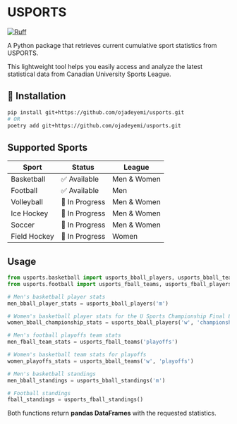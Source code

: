 # USPORTS

[![Ruff](https://img.shields.io/endpoint?url=https://raw.githubusercontent.com/astral-sh/ruff/main/assets/badge/v2.json)](https://github.com/astral-sh/ruff)

A Python package that retrieves current cumulative sport statistics from USPORTS.

This lightweight tool helps you easily access and analyze the latest statistical data from Canadian University Sports League.

## 🚀 Installation

```bash
pip install git+https://github.com/ojadeyemi/usports.git
# OR
poetry add git+https://github.com/ojadeyemi/usports.git
```

## Supported Sports

| Sport        | Status         | League      |
| ------------ | -------------- | ----------- |
| Basketball   | ✅ Available   | Men & Women |
| Football     | ✅ Available   | Men         |
| Volleyball   | 🔄 In Progress | Men & Women |
| Ice Hockey   | 🔄 In Progress | Men & Women |
| Soccer       | 🔄 In Progress | Men & Women |
| Field Hockey | 🔄 In Progress | Women       |

## Usage

```python
from usports.basketball import usports_bball_players, usports_bball_teams, usports_bball_standings
from usports.football import usports_fball_teams, usports_fball_players, usports_fball_standings

# Men's basketball player stats
men_bball_player_stats = usports_bball_players('m')

# Women's basketball player stats for the U Sports Championship Final 8
women_bball_championship_stats = usports_bball_players('w', 'championship')

# Men's football playoffs team stats
men_fball_team_stats = usports_fball_teams('playoffs')

# Women's basketball team stats for playoffs
women_playoffs_stats = usports_bball_teams('w', 'playoffs')

# Men's basketball standings
men_bball_standings = usports_bball_standings('m')

# Football standings
fball_standings = usports_fball_standings()
```

Both functions return **pandas DataFrames** with the requested statistics.
